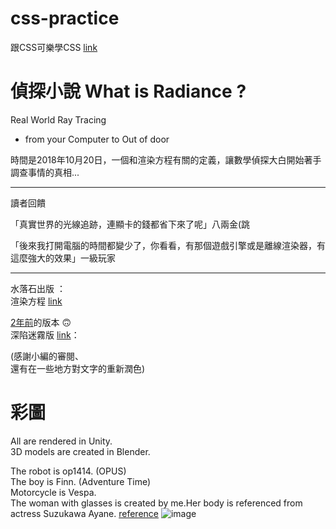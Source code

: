 # css-practice
跟CSS可樂學CSS [link](https://htmlpreview.github.io/?https://github.com/xwc2021/what-is-radiance/blob/main/learn_css_with_csscoke.html)  

# 偵探小說 What is Radiance ?

Real World Ray Tracing
- from your Computer to Out of door
 
時間是2018年10月20日，一個和渲染方程有關的定義，讓數學偵探大白開始著手調查事情的真相...
 
***

讀者回饋

「真實世界的光線追跡，連顯卡的錢都省下來了呢」八兩金(跳

「後來我打開電腦的時間都變少了，你看看，有那個遊戲引擎或是離線渲染器，有這麼強大的效果」一級玩家

***

水落石出版 ：    
渲染方程 [link](https://gpnnotes.blogspot.com/2021/11/blog-post_1.html)  

[2年前](https://pets.ettoday.net/news/1888865)的版本 🙃  
深陷迷霧版 [link](https://htmlpreview.github.io/?https://github.com/xwc2021/what-is-radiance/blob/main/what_is_radiance.html)：    

(感謝小編的審閱、  
還有在一些地方對文字的重新潤色)

# 彩圖
All are rendered in Unity.  
3D models are created in Blender.  

The robot is op1414. (OPUS)  
The boy is Finn. (Adventure Time)  
Motorcycle is Vespa.  
The woman with glasses is created by me.Her body is referenced from actress Suzukawa Ayane.  [reference](https://star.setn.com/photo/2616/710295#isPhoto)
![image](https://lh3.googleusercontent.com/pw/AM-JKLVSuKWdxcolU1jagkVEUIUruOgDNsxUccfR2WzM2E0ruvYN_uxfLWqDptUNZdjIOQC3qS0OkK5Y3CBNPc1yT4FacoGh4ZtIqp06cNzc1j_WXc8mhdO7Bvxvh4UIyfSpVU6I-rsuXyX3DRmBCFqB1mXaZw=w1080-h465-no?authuser=0)  

